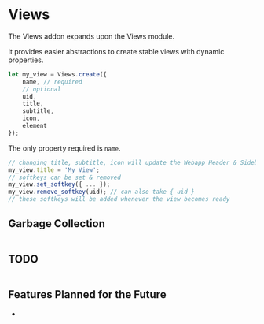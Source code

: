 # Views

The Views addon expands upon the Views module.

It provides easier abstractions to create stable views with dynamic properties.

```js
let my_view = Views.create({
    name, // required
	// optional
    uid,
    title,
    subtitle,
    icon,
    element
});
```

The only property required is `name`.

```js
// changing title, subtitle, icon will update the Webapp Header & Sidebar
my_view.title = 'My View';
// softkeys can be set & removed
my_view.set_softkey({ ... });
my_view.remove_softkey(uid); // can also take { uid }
// these softkeys will be added whenever the view becomes ready
```



## Garbage Collection

```js

```



## TODO

```js

```



## Features Planned for the Future

* 
  
